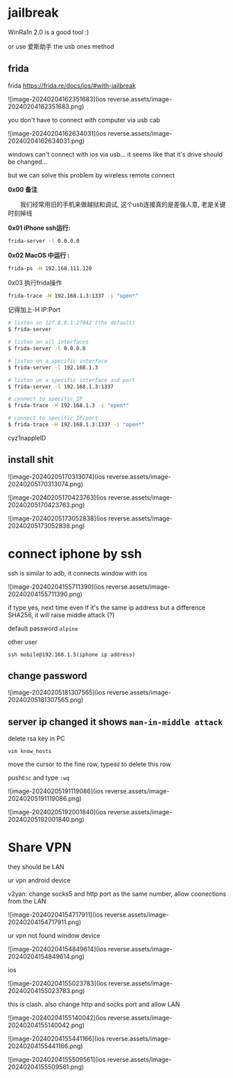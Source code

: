# jailbreak

WinRa1n 2.0 is a good tool :)

or use 爱斯助手 the usb ones method

## frida

frida https://frida.re/docs/ios/#with-jailbreak

![image-20240204162351683](ios reverse.assets/image-20240204162351683.png)

you don't have to connect with computer via usb cab

![image-20240204162634031](ios reverse.assets/image-20240204162634031.png)

windows can't connect with ios via usb... it seems like that it's drive should be changed...

but we can solve this problem by wireless remote connect

**0x00 备注**

  我们经常用旧的手机来做越狱和调试, 这个usb连接真的是差强人意, 老是关键时刻掉线

**0x01 iPhone ssh运行:**

```bash
frida-server -l 0.0.0.0
```

**0x02 MacOS 中运行 :**

```bash
frida-ps -H 192.168.111.120
```

0x03 执行frida操作

```bash
frida-trace -H 192.168.1.3:1337 -i "open*"
```

记得加上-H IP:Port

```bash
# listen on 127.0.0.1:27042 (the default)
$ frida-server

# listen on all interfaces
$ frida-server -l 0.0.0.0

# listen on a specific interface
$ frida-server -l 192.168.1.3

# listen on a specific interface and port
$ frida-server -l 192.168.1.3:1337

# connect to specific IP
$ frida-trace -H 192.168.1.3 -i "open*"

# connect to specific IP/port
$ frida-trace -H 192.168.1.3:1337 -i "open*"
```

cyz1nappleID

## install shit

![image-20240205170313074](ios reverse.assets/image-20240205170313074.png)

![image-20240205170423763](ios reverse.assets/image-20240205170423763.png)

![image-20240205173052838](ios reverse.assets/image-20240205173052838.png)

# connect iphone by ssh

ssh is similar to adb, it connects window with ios

![image-20240204155711390](ios reverse.assets/image-20240204155711390.png)

if type yes, next time even if it's the same ip address but a difference SHA256, it will raise middle attack (?)

default password `alpine`

other user

`ssh mobile@192.168.1.5(iphone ip address)`

## change password 

![image-20240205181307565](ios reverse.assets/image-20240205181307565.png)

## server ip changed it shows `man-in-middle attack`

delete rsa key in PC

`vim know_hosts`

move the cursor to the fine row, type`dd` to delete this row

push`Esc` and type `:wq`

![image-20240205191119086](ios reverse.assets/image-20240205191119086.png)

![image-20240205192001840](ios reverse.assets/image-20240205192001840.png)

# Share VPN

they should be LAN

ur vpn android device

v2yan: change socks5 and http port as the same number, allow coonections from the LAN

![image-20240204154717911](ios reverse.assets/image-20240204154717911.png)

ur vpn not found window device

![image-20240204154849614](ios reverse.assets/image-20240204154849614.png)

ios

![image-20240204155023783](ios reverse.assets/image-20240204155023783.png)

this is clash. also change http and socks port and allow LAN

![image-20240204155140042](ios reverse.assets/image-20240204155140042.png)

![image-20240204155441166](ios reverse.assets/image-20240204155441166.png)

![image-20240204155509561](ios reverse.assets/image-20240204155509561.png)